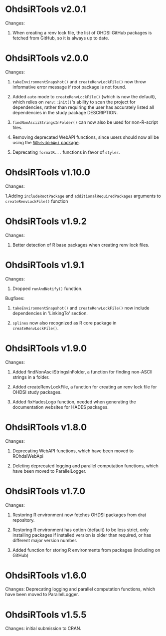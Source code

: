 OhdsiRTools v2.0.1
==================

Changes:

1. When creating a renv lock file, the list of OHDSI GitHub packages is fetched from GitHub, so it is always up to date.


OhdsiRTools v2.0.0
==================

Changes:

1. `takeEnvironmentSnapshot()` and `createRenvLockFile()` now throw informative error message if root package is not found.

2. Added `auto` mode to `createRenvLockFile()` (which is now the default), which relies on `renv::init()`'s ability to scan the project for dependencies, rather than requiring the user has accurately listed all dependencies in the study package DESCRIPTION.

3. `findNonAsciiStringsInFolder()` can now also be used for non-R-script files.

4. Removing deprecated WebAPI functions, since users should now all be using the [`ROhdsiWebApi` package](https://ohdsi.github.io/ROhdsiWebApi/).

5. Deprecating `formatR...` functions in favor of `styler`.


OhdsiRTools v1.10.0
===================

Changes:

1.Adding `includeRootPackage` and `additionalRequiredPackages` arguments to `createRenvLockFile()` function


OhdsiRTools v1.9.2
==================

Changes:

1. Better detection of R base packages when creating renv lock files.


OhdsiRTools v1.9.1
==================

Changes:

1. Dropped `runAndNotify()` function.

Bugfixes:

1. `takeEnvironmentSnapshot()` and `createRenvLockFile()` now include dependencies in 'LinkingTo' section.

2. `splines` now also recognized as R core package in `createRenvLockFile()`.



OhdsiRTools v1.9.0
==================

Changes:

1. Added findNonAsciiStringsInFolder, a function for finding non-ASCII strings in a folder.

2. Added createRenvLockFile, a function for creating an renv lock file for OHDSI study packages.

3. Added fixHadesLogo function, needed when generating the documentation websites for HADES packages.


OhdsiRTools v1.8.0
==================

Changes: 

1. Deprecating WebAPI functions, which have been moved to ROhdsiWebApi

2. Deleting deprecated logging and parallel computation functions, which have been moved to ParallelLogger.


OhdsiRTools v1.7.0
==================

Changes: 

1. Restoring R environment now fetches OHDSI packages from drat repository. 

2. Restoring R environment has option (default) to be less strict, only installing packages if installed version is older than required, or has different major version number.

2. Added function for storing R environments from packages (including on GitHub)


OhdsiRTools v1.6.0
==================

Changes: Deprecating logging and parallel computation functions, which have been moved to ParallelLogger.


OhdsiRTools v1.5.5
==================

Changes: initial submission to CRAN.
